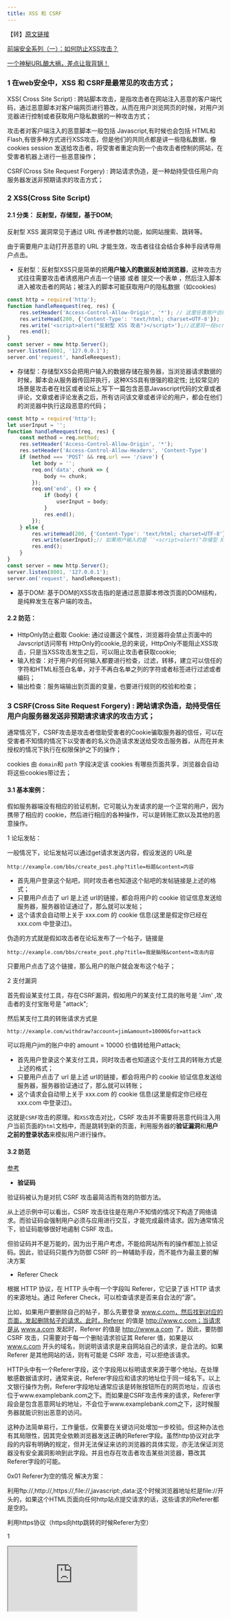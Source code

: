 ```yaml
---
title: XSS 和 CSRF 
---
```


【转】[原文链接](https://mp.weixin.qq.com/s/Rf4dag7Z1rFNl4LxbAjyqw)

[前端安全系列（一）：如何防止XSS攻击？](https://juejin.im/post/5bad9140e51d450e935c6d64)

[一个神秘URL酿大祸，差点让我背锅！](https://juejin.im/post/5ed98cedf265da771b2fe88f)

### 1 在web安全中，XSS 和 CSRF是最常见的攻击方式；

XSS( Cross Site Script) : 跨站脚本攻击，是指攻击者在网站注入恶意的客户端代码，通过恶意脚本对客户端网页进行篡改，从而在用户浏览网页的时候，对用户浏览器进行控制或者获取用户隐私数据的一种攻击方式；

攻击者对客户端注入的恶意脚本一般包括 Javascript,有时候也会包括 HTML和 Flash,有很多种方式进行XSS攻击，但是他们的共同点都是讲一些隐私数据，像 cookies session 发送给攻击者，将受害者重定向到一个由攻击者控制的网站，在受害者机器上进行一些恶意操作；

CSRF(Cross Site Request Forgery) : 跨站请求伪造，是一种劫持受信任用户向服务器发送非预期请求的攻击方式；

### 2 XSS(Cross Site Script)

#### 2.1 分类： 反射型，存储型，基于DOM;

反射型 XSS 漏洞常见于通过 URL 传递参数的功能，如网站搜索、跳转等。

由于需要用户主动打开恶意的 URL 才能生效，攻击者往往会结合多种手段诱导用户点击。

* 反射型：反射型XSS只是简单的把**用户输入的数据反射给浏览器**，这种攻击方式往往需要攻击者诱惑用户点击一个链接  或者  提交一个表单  ，然后注入脚本进入被攻击者的网站；被注入的脚本可能获取用户的隐私数据（如cookies)

```javascript
const http = require('http');
function handleReequest(req, res) {
    res.setHeader('Access-Control-Allow-Origin', '*'); // 这里任意用户访问攻击者的服务器；
    res.writeHead(200, {'Content-Type': 'text/html; charset=UTF-8'});
    res.write('<script>alert("反射型 XSS 攻击")</script>');//这里将一段script脚本返回给受害者用户，那么受害者用户的浏览器就会执行这些脚本
    res.end();
}
const server = new http.Server();
server.listen(8001, '127.0.0.1');
server.on('request', handleReequest);
```

* 存储型：存储型XSS会把用户输入的数据存储在服务器，当浏览器请求数据的时候，脚本会从服务器传回并执行，这种XSS具有很强的稳定性; 比较常见的场景是攻击者在社区或者论坛上写下一篇包含恶意Javascript代码的文章或者评论，文章或者评论发表之后，所有访问该文章或者评论的用户，都会在他们的浏览器中执行这段恶意的代码；

```javascript
const http = require('http');
let userInput = '';
function handleReequest(req, res) {
    const method = req.method;
    res.setHeader('Access-Control-Allow-Origin', '*');
    res.setHeader('Access-Control-Allow-Headers', 'Content-Type')
    if (method === 'POST' && req.url === '/save') {
        let body = '';
        req.on('data', chunk => {
            body += chunk;
        });
        req.on('end', () => {
            if (body) {
                userInput = body;
            }
            res.end();
        });
    } else {
        res.writeHead(200, {'Content-Type': 'text/html; charset=UTF-8'});
        res.write(userInput);// 如果用户输入的是 `'<script>alert("存储型 XSS 攻击")</script>'`这样的脚本，那么其他用户访问这条评论的时候，这些恶意脚本就会在其他用户的浏览器执行
        res.end();
    }
}
const server = new http.Server();
server.listen(8001, '127.0.0.1');
server.on('request', handleReequest);
```

* 基于DOM: 基于DOM的XSS攻击指的是通过恶意脚本修改页面的DOM结构，是纯粹发生在客户端的攻击。

#### 2.2 防范：

* HttpOnly防止截取 Cookie: 通过设置这个属性，浏览器将会禁止页面中的Javscript访问带有 HttpOnly的cookie,总的来说，HttpOnly不能阻止XSS攻击，只是当XSS攻击发生之后，可以阻止攻击者获取cookie;
* 输入检查：对于用户的任何输入都要进行检查，过滤，转移，建立可以信任的字符和HTML标签白名单，对于不再白名单之列的字符或者标签进行过滤或者编码；
* 输出检查：服务端输出到页面的变量，也要进行规则的校验和检查；

### 3 CSRF(Cross Site Request Forgery) : 跨站请求伪造，劫持受信任用户向服务器发送非预期请求请求的攻击方式；

通常情况下，CSRF攻击是攻击者借助受害者的Cookie骗取服务器的信任，可以在受害者不知情的情况下以受害者的名义伪造请求发送给受攻击服务器，从而在并未授权的情况下执行在权限保护之下的操作；

cookies 由  `domain`和 `path` 字段决定该 cookies 有哪些页面共享，浏览器会自动将这些cookies带过去；

#### 3.1 基本案例：

假如服务器端没有相应的验证机制，它可能认为发请求的是一个正常的用户，因为携带了相应的 cookie，然后进行相应的各种操作，可以是转账汇款以及其他的恶意操作。

1 论坛发帖：

一般情况下，论坛发帖可以通过get请求发送内容，假设发送的 URL是

```
http://example.com/bbs/create_post.php?title=标题&content=内容
```

* 首先用户登录这个贴吧，同时攻击者也知道这个贴吧的发帖链接是上述的格式；
* 只要用户点击了 url 是上述 url的链接，都会将用户的 cookie 验证信息发送给服务器，服务器验证通过了，那么就可以发帖；
* 这个请求会自动带上关于 xxx.com 的 cookie 信息(这里是假定你已经在 xxx.com 中登录过)。

伪造的方式就是假如攻击者在论坛发布了一个帖子，链接是

```
http://example.com/bbs/create_post.php?title=我是脑残&content=攻击内容
```

只要用户点击了这个链接，那么用户的账户就会发布这个帖子；

2 支付漏洞

首先假设某支付工具，存在CSRF漏洞，假如用户的某支付工具的账号是 'Jim' ,攻击者的支付宝账号是 "attack";

然后某支付工具的转账请求方式是

```
http://example.com/withdraw?account=jim&amount=10000&for=attack
```

可以将用户jim的账户中的 amount = 10000 价值转给用户attack;

- 首先用户登录这个某支付工具，同时攻击者也知道这个支付工具的转账方式是上述的格式；
- 只要用户点击了 url 是上述 url的链接，都会将用户的 cookie 验证信息发送给服务器，服务器验证通过了，那么就可以转账；
- 这个请求会自动带上关于 xxx.com 的 cookie 信息(这里是假定你已经在 xxx.com 中登录过)。

这就是`CSRF`攻击的原理。和`XSS`攻击对比，CSRF 攻击并不需要将恶意代码注入用户当前页面的`html`文档中，而是跳转到新的页面，利用服务器的**验证漏洞**和**用户之前的登录状态**来模拟用户进行操作。

#### 3.2 防范
[参考](https://github.com/CodeLittlePrince/blog/issues/6)

* **验证码**

验证码被认为是对抗 CSRF 攻击最简洁而有效的防御方法。

从上述示例中可以看出，CSRF 攻击往往是在用户不知情的情况下构造了网络请求。而验证码会强制用户必须与应用进行交互，才能完成最终请求。因为通常情况下，验证码能够很好地遏制 CSRF 攻击。

但验证码并不是万能的，因为出于用户考虑，不能给网站所有的操作都加上验证码。因此，验证码只能作为防御 CSRF 的一种辅助手段，而不能作为最主要的解决方案

* Referer Check 

根据 HTTP 协议，在 HTTP 头中有一个字段叫 Referer，它记录了该 HTTP 请求的来源地址。通过 Referer Check，可以检查请求是否来自合法的”源”。

  比如，如果用户要删除自己的帖子，那么先要登录 www.c.com，然后找到对应的页面，发起删除帖子的请求。此时，Referer 的值是 http://www.c.com；当请求是从 www.a.com 发起时，Referer 的值是 http://www.a.com 了。因此，要防御 CSRF 攻击，只需要对于每一个删帖请求验证其 Referer 值，如果是以 www.c.com 开头的域名，则说明该请求是来自网站自己的请求，是合法的。如果 Referer 是其他网站的话，则有可能是 CSRF 攻击，可以拒绝该请求。



HTTP头中有一个Referer字段，这个字段用以标明请求来源于哪个地址。在处理敏感数据请求时，通常来说，Referer字段应和请求的地址位于同一域名下。以上文银行操作为例，Referer字段地址通常应该是转账按钮所在的网页地址，应该也位于www.examplebank.com之下。而如果是CSRF攻击传来的请求，Referer字段会是包含恶意网址的地址，不会位于www.examplebank.com之下，这时候服务器就能识别出恶意的访问。

这种办法简单易行，工作量低，仅需要在关键访问处增加一步校验。但这种办法也有其局限性，因其完全依赖浏览器发送正确的Referer字段。虽然http协议对此字段的内容有明确的规定，但并无法保证来访的浏览器的具体实现，亦无法保证浏览器没有安全漏洞影响到此字段。并且也存在攻击者攻击某些浏览器，篡改其Referer字段的可能。

0x01 Referer为空的情况
解决方案：

利用ftp://,http://,https://,file://,javascript:,data:这个时候浏览器地址栏是file://开头的，如果这个HTML页面向任何http站点提交请求的话，这些请求的Referer都是空的。

利用https协议（https向http跳转的时候Referer为空）

1
<iframe src="https://xxxxx.xxxxx/attack.php">
0x02 判断Referer是某域情况下绕过
比如你找的csrf是xxx.com 验证的referer是验证的*.xx.com 可以找个二级域名 之后<img "csrf地址"> 之后在把文章地址发出去 就可以伪造。

0x03 判断Referer是否存在某关键词
Referer判断存在不存在google.com这个关键词
在网站新建一个google.com目录 把CSRF存放在google.com目录,即可绕过

0x04 判断referer是否有某域名
判断了Referer开头是否以126.com以及126子域名 不验证根域名为126.com 那么我这里可以构造子域名x.126.com.xxx.com作为蠕虫传播的载体服务器，即可绕过。


* **添加 token 验证**

CSRF 攻击之所以能够成功，是因为攻击者可以完全伪造用户的请求，该请求中所有的用户验证信息都是存在于 Cookie 中，因此攻击者可以在不知道这些验证信息的情况下直接利用用户自己的 Cookie 来通过安全验证。要抵御 CSRF，关键在于在请求中放入攻击者所不能伪造的信息，并且该信息不存在于 Cookie 之中。可以在 HTTP 请求中以参数的形式加入一个随机产生的 token，并在服务器端建立一个拦截器来验证这个 token，如果请求中没有 token 或者 token 内容不正确，则认为可能是 CSRF 攻击而拒绝该请求。

### 4 总结

1. 防御 XSS 攻击

2. 1. HttpOnly 防止劫取 Cookie
   2. 用户的输入检查
   3. 服务端的输出检查

3. 防御 CSRF 攻击

4. 1. 验证码
   2. Referer Check
   3. Token 验证